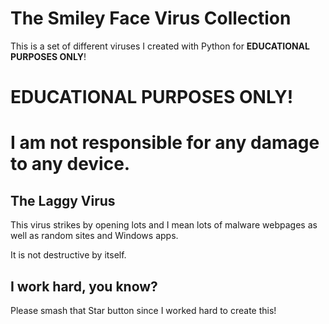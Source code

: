 # The Smiley Face Virus Collection
This is a set of different viruses I created with Python for **EDUCATIONAL PURPOSES ONLY**! 

# EDUCATIONAL PURPOSES ONLY!
# I am not responsible for any damage to any device.

## The Laggy Virus
This virus strikes by opening lots and I mean lots of malware webpages as well as random sites and Windows apps.

It is not destructive by itself.

## I work hard, you know?
Please smash that Star button since I worked hard to create this! 
